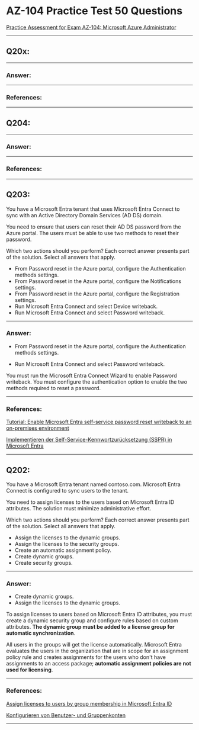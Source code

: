 # AZ-104 Practice Test 50 Questions

[Practice Assessment for Exam AZ-104: Microsoft Azure Administrator](https://learn.microsoft.com/en-us/credentials/certifications/azure-administrator/practice/assessment?assessment-type=practice&assessmentId=21&practice-assessment-type=certification)  

---

## Q20x:

---

### Answer:

---

### References:

---

## Q204:

---

### Answer:

---

### References:


---

## Q203:

You have a Microsoft Entra tenant that uses Microsoft Entra Connect to sync with an Active Directory Domain Services (AD DS) domain.

You need to ensure that users can reset their AD DS password from the Azure portal. The users must be able to use two methods to reset their password.

Which two actions should you perform? 
Each correct answer presents part of the solution.
Select all answers that apply.

- From Password reset in the Azure portal, configure the Authentication methods settings.
- From Password reset in the Azure portal, configure the Notifications settings.
- From Password reset in the Azure portal, configure the Registration settings.
- Run Microsoft Entra Connect and select Device writeback.
- Run Microsoft Entra Connect and select Password writeback.

---

### Answer:

- From Password reset in the Azure portal, configure the Authentication methods settings.

- Run Microsoft Entra Connect and select Password writeback.

You must run the Microsoft Entra Connect Wizard to enable Password writeback. You must configure the authentication option to enable the two methods required to reset a password.

---

### References:

[Tutorial: Enable Microsoft Entra self-service password reset writeback to an on-premises environment](https://learn.microsoft.com/en-us/entra/identity/authentication/tutorial-enable-sspr-writeback)  

[Implementieren der Self-Service-Kennwortzurücksetzung (SSPR) in Microsoft Entra](https://learn.microsoft.com/de-de/training/modules/allow-users-reset-their-password/3-implement-azure-ad-self-service-password-reset)  

---

## Q202:

You have a Microsoft Entra tenant named contoso.com. 
Microsoft Entra Connect is configured to sync users to the tenant.

You need to assign licenses to the users based on Microsoft Entra ID attributes. 
The solution must minimize administrative effort.

Which two actions should you perform? 
Each correct answer presents part of the solution.
Select all answers that apply.

- Assign the licenses to the dynamic groups.
- Assign the licenses to the security groups.
- Create an automatic assignment policy.
- Create dynamic groups.
- Create security groups.

---

### Answer:
- Create dynamic groups.
- Assign the licenses to the dynamic groups.

To assign licenses to users based on Microsoft Entra ID attributes, you must create a dynamic security group and configure rules based on custom attributes. **The dynamic group must be added to a license group for automatic synchronization**. 

All users in the groups will get the license automatically. 
Microsoft Entra evaluates the users in the organization that are in scope for an assignment policy rule and creates assignments for the users who don't have assignments to an access package; 
**automatic assignment policies are not used for licensing**.

---

### References:

[Assign licenses to users by group membership in Microsoft Entra ID](https://learn.microsoft.com/en-us/entra/identity/users/licensing-groups-assign)  

[Konfigurieren von Benutzer- und Gruppenkonten](https://learn.microsoft.com/de-de/training/modules/configure-user-group-accounts/)  

---